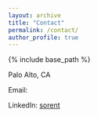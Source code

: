 ```yaml
---
layout: archive
title: "Contact"
permalink: /contact/
author_profile: true
---
```


{% include base_path %}

Palo Alto, CA  

Email:  

LinkedIn: [sorent](https://www.linkedin.com/in/sorent/)     


